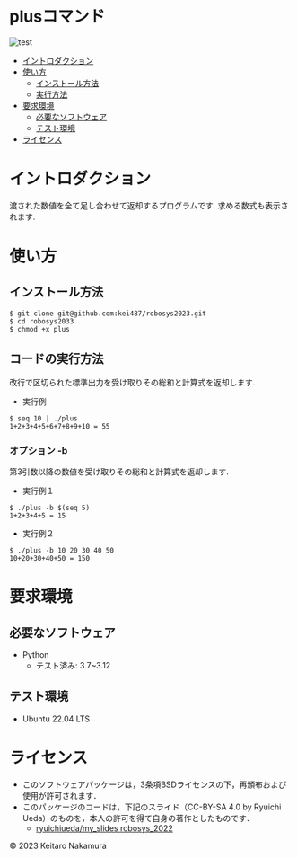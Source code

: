 # plusコマンド
![test](https://github.com/kei487/robosys2023/actions/workflows/test.yml/badge.svg)

* [イントロダクション](#イントロダクション)
* [使い方](#使い方)
  * [インストール方法](#インストール方法)
  * [実行方法](#コードの実行方法)
* [要求環境](#要求環境)
  * [必要なソフトウェア](#必要なソフトウェア)
  * [テスト環境](#テスト環境)
* [ライセンス](#ライセンス)

# イントロダクション
  渡された数値を全て足し合わせて返却するプログラムです.
  求める数式も表示されます.

# 使い方
## インストール方法
```
$ git clone git@github.com:kei487/robosys2023.git
$ cd robosys2033
$ chmod +x plus
```

## コードの実行方法
 改行で区切られた標準出力を受け取りその総和と計算式を返却します.
* 実行例
```
$ seq 10 | ./plus 
1+2+3+4+5+6+7+8+9+10 = 55
```
### オプション -b
第3引数以降の数値を受け取りその総和と計算式を返却します.
* 実行例１
```
$ ./plus -b $(seq 5)
1+2+3+4+5 = 15
```
* 実行例２
```
$ ./plus -b 10 20 30 40 50
10+20+30+40+50 = 150
```

# 要求環境
## 必要なソフトウェア
* Python
  * テスト済み: 3.7~3.12

## テスト環境
* Ubuntu 22.04 LTS

# ライセンス
* このソフトウェアパッケージは，3条項BSDライセンスの下，再頒布および使用が許可されます．
 * このパッケージのコードは，下記のスライド（CC-BY-SA 4.0 by Ryuichi Ueda）のものを，本人の許可を得て自身の著作としたものです．
      * [ryuichiueda/my_slides robosys_2022](https://github.com/ryuichiueda/my_slides/tree/master/robosys_2022)
 
 © 2023 Keitaro Nakamura 
